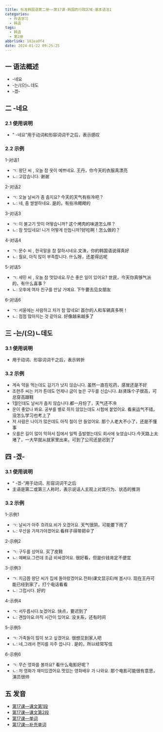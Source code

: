 ```yaml
---
title: 标准韩国语第二册——第17课-韩国的行政区域-基本语法1
categories:
  - 外语学习
  - 韩语
tags:
  - 韩语
  - 第2册
abbrlink: 182ea0f4
date: 2024-01-22 09:25:25
---
```

## 一 语法概述

* -네요
* -는/(으)ㄴ데도
* -겠-

<!--more-->

## 二  -네요

### 2.1 使用说明

* " -네요"用于动词和形容词词干之后，表示感叹

### 2.2 示例

1-对话1

* ㄱ: 왕단 씨 , 오늘 참 옷이 예쁘네요. 王丹，你今天的衣服真漂亮
* ㄴ:  고맙습니다. 谢谢

2-对话2

* ㄱ: 오늘 날씨가 좀 춥지요? 今天的天气有些冷吧？
* ㄴ: 네, 좀 쌀쌀하네요. 是的，有些冷飕飕的

3-对话3

* ㄱ: 이 불고기 맛이 어떻습니까? 这个烤肉的味道怎么样？
* ㄴ: 참 맛있네요! 니거 어떻게 만듭니까?好吃啊！怎么做的？

4-对话4

* ㄱ: 문수 씨 , 한국말을 참 잘하시네요.文洙，你的韩国语说得真好
* ㄴ: 뤌요, 아직 많이 부족합니다. 什么呀，还差得远呢

5-对话5

* ㄱ: 세민 씨 , 오늘 참 멋있네요.무슨 좋은 일이 있어요? 世民，今天你真够气派的，有什么喜事？
* ㄴ:  오후에 여자 친구를 만날 거예요. 下午要去见女朋友

6-对话6

* ㄱ: 서울에는 사람하고 차가 참 많네요! 首尔的人和车辆真多啊！
* ㄴ: 점점 많아지는 것 같아요. 好像越来越多了

## 三 -는/(으)ㄴ데도

### 3.1 使用说明

* 用于动词、形容词词干之后，表示转折

### 3.2 示例

* 계속 약을 먹는데도 감기가 낫지 않습니다. 虽然一直在吃药，感冒还是不好
* 조현주 씨는 키가 튼데도 언제나 굽이 높은 구두를 신습니다. 赵贤珠个子很高，可总穿高跟鞋
* 1월인데도 날씨가 춥지 않습니다.都一月份了，天气还不冷
* 운이 좋았나 봐요. 공부를 별로 하지 않았는데도 시험에 붙었어요. 看来运气不错，没怎么学习也考上了
* 저 사람은 나이가 많은데도 아직 철이 안 들었어요. 那个人老大不小了，还是不懂事
* 오를은 길이 많이 막혀서 집에서 일찍 출발했는데도 회사에 늦었습니다.今天路上太堵了，一大早就从就家里出来，可到了公司还是迟到了

## 四 -겠-

### 3.1 使用说明

* “ -겠-”用于动词、形容词词干之后
* 主语是第二或第三人称时，表示说话人主观上对其行为、状态的推测

### 3.2 示例

1-示例1

* ㄱ:  날씨가 아주 흐려요.비가 오겠어요. 天气很阴，可能要下雨了
* ㄴ:  우산을 가져가야겠어요.看样子得带把伞了

2-示例2

* ㄱ:  구두를 샀어요. 买了皮鞋
* ㄴ:  예뻐요.그런데 조금 비싸겠어요. 很好看，但是价钱肯定不便宜

3-示例3

* ㄱ:  지금쯤 왕단 씨가 집에 돌아왔겠어요.전화(课文显示E)해 봅시다. 现在王丹可能已经到家了，打个电话看看
* ㄴ:  그럽시다. 好的

4-示例4

* ㄱ:  서두릅시다.늦겠어요. 快点，要迟到了
* ㄴ:  괜찮아요.아직 시간이 있어요. 没关系，还有时间

5-示例5

* ㄱ:  가족들이 많이 보고 싶겠어요. 很想见到家人吧
* ㄴ:  네,그래서 편지를 자주 씁니다 . 是的，所以经常写信

6-示例6

* ㄱ:  무슨 영화를 볼까요? 看什么电影好呢？
* ㄴ:  저 영화가 재미있겠어요.멋있는 영화배우 가 나와요. 那个电影可能很有意思，演员很帅

## 五 发音

* [第17课—课文第1段][1]
* [第17课—课文第2段][2]
* [第17课—单词][3]
* [第17课—补充单词][4]



[1]:https://active.clewm.net/CZb5Mi?qrurl=http://qr31.cn/CZb5Mi&gtype=1&key=5e14f17a28387d88b04676148237cbd8e166fd5265
[2]:https://active.clewm.net/FezpWL?qrurl=http://qr31.cn/FezpWL&gtype=1&key=f6f0f176bbbf198fb04676e63fd5f68b15164a4309
[3]:https://active.clewm.net/F0Q3yx?qrurl=http://qr31.cn/F0Q3yx&gtype=1&key=dfd08178c1eb4b89804676705fe3704f9cf633e330
[4]:https://active.clewm.net/DBuaqz?qrurl=http://qr31.cn/DBuaqz&gtype=1&key=4106c17cdfacff22b04676fafd90fa283061e1f353